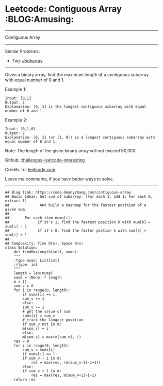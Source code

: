 
# Leetcode: Contiguous Array     :BLOG:Amusing:

---

Contiguous Array  

---

Similar Problems:  

-   Tag: [#subarray](https://code.dennyzhang.com/tag/subarray)

---

Given a binary array, find the maximum length of a contiguous subarray with equal number of 0 and 1.  

Example 1:  

    Input: [0,1]
    Output: 2
    Explanation: [0, 1] is the longest contiguous subarray with equal number of 0 and 1.

Example 2:  

    Input: [0,1,0]
    Output: 2
    Explanation: [0, 1] (or [1, 0]) is a longest contiguous subarray with equal number of 0 and 1.

Note: The length of the given binary array will not exceed 50,000.  

Github: [challenges-leetcode-interesting](https://github.com/DennyZhang/challenges-leetcode-interesting/tree/master/problems/contiguous-array)  

Credits To: [leetcode.com](https://leetcode.com/problems/contiguous-array/description/)  

Leave me comments, if you have better ways to solve.  

---

    ## Blog link: https://code.dennyzhang.com/contiguous-array
    ## Basic Ideas: Get sum of subarray. (For each 1, add 1; For each 0, extract 1)
    ##              And build a hashmap for the fastest position of a given sum.
    ##
    ##       For each item nums[i]:
    ##             If it's 1, find the fastest position k with sum[k] = sum[i] - 1
    ##             If it's 0, find the faster postion k with sum[k] = sum[i] + 1
    ##
    ## Complexity: Time O(n), Space O(n)
    class Solution:
        def findMaxLength(self, nums):
    	"""
    	:type nums: List[int]
    	:rtype: int
    	"""
    	length = len(nums)
    	sums = [None] * length
    	m = {}
    	sum_v = 0
    	for i in range(0, length):
    	    if nums[i] == 1:
    		sum_v += 1
    	    else:
    		sum_v -= 1
    	    # get the value of sum
    	    sums[i] = sum_v
    	    # track the longest position
    	    if sum_v not in m:
    		m[sum_v] = i
    	    else:
    		m[sum_v] = max(m[sum_v], i)
    	res = 0
    	for i in range(0, length):
    	    sum_v = sums[i]
    	    if nums[i] == 1:
    		if sum_v - 1 in m:
    		    res = max(res, (m[sum_v-1]-i+1))
    	    else:
    		if sum_v + 1 in m:
    		    res = max(res, m[sum_v+1]-i+1)
    	return res

